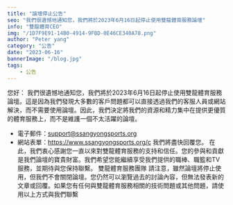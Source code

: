 ```yaml
---
title: "論壇停止公告"
seo: "我們很遺憾地通知您，我們將於2023年6月16日起停止使用雙龍體育服務論壇"
info: "雙龍體育CEO"
img: "/1D7F9E91-14B0-4914-9FBD-0E46CE340A78.png"
author: "Peter yang"
category: "公告"
date: "2023-06-16"
bannerImage: "/blog.jpg"
tags:
    - 公告
---
```

您好：
我們很遺憾地通知您，我們將於2023年6月16日起停止使用雙龍體育服務論壇。這是因為我們發現大多數的客戶問題都可以直接透過我們的客服人員或網站解決，而不需要使用論壇。因此，我們決定將我們的資源和精力集中在提供更優質的體育服務上，而不是維護一個不太活躍的論壇。
- 電子郵件：support@ssangyongsports.org
- 網站表單：https://www.ssangyongsports.org/c
我們將盡快回覆您。
在此，我們衷心感謝您一直以來對雙龍體育服務的支持和信任。您的參與和貢獻是我們論壇的寶貴財富。我們希望您能繼續享受我們提供的職棒、職籃和TV服務，並期待與您保持聯繫。
雙龍體育服務團隊
請注意，雖然論壇將停止使用，但我們不會關閉論壇。您仍然可以瀏覽過去的討論內容，但無法發表新的文章或回覆。如果您有任何與雙龍體育服務相關的技術問題或其他問題，請使用以上方式與我們聯繫
